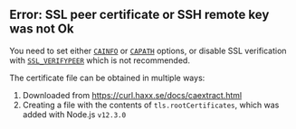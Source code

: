 ## Error: SSL peer certificate or SSH remote key was not Ok

You need to set either [`CAINFO`](https://curl.haxx.se/libcurl/c/CURLOPT_CAINFO.html) or [`CAPATH`](https://curl.haxx.se/libcurl/c/CURLOPT_CAPATH.html) options, or disable SSL verification with [`SSL_VERIFYPEER`](https://curl.haxx.se/libcurl/c/CURLOPT_SSL_VERIFYPEER.html) which is not recommended.

The certificate file can be obtained in multiple ways:
1. Downloaded from https://curl.haxx.se/docs/caextract.html
2. Creating a file with the contents of `tls.rootCertificates`, which was added with Node.js `v12.3.0`
